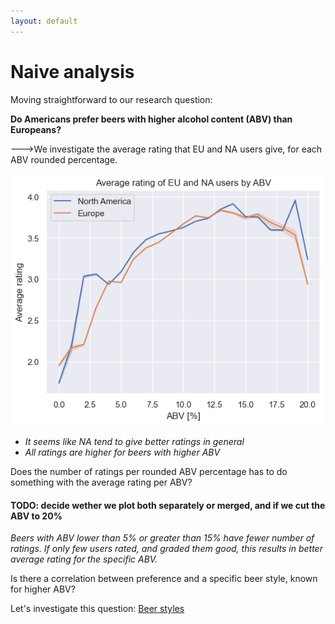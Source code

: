 ```yaml
---
layout: default
---
```


# Naive analysis
Moving straightforward to our research question:

**Do Americans prefer beers with higher alcohol content (ABV) than Europeans?**

--->We investigate the average rating that EU and NA users give, for each ABV rounded percentage.

![Avg_ABV](./plots/Avg_ABV.png)

- _It seems like NA tend to give better ratings in general_
- _All ratings are higher for beers with higher ABV_

Does the number of ratings per rounded ABV percentage has to do something with the average rating per ABV?
#### **TODO: decide wether we plot both separately or merged, and if we cut the ABV to 20%**
_Beers with ABV lower than 5% or greater than 15% have fewer number of ratings. If only few users rated, and graded them good, this results in better average rating for the specific ABV._

Is there a correlation between preference and a specific beer style, known for higher ABV?

Let's investigate this question:
[Beer styles](Beer%20styles.md)
